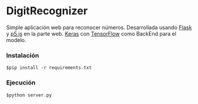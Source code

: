# DigitRecognizer
Simple aplicación web para reconocer números. Desarrollada usando [Flask](http://flask.pocoo.org/) y [p5.js](https://p5js.org/) 
en la parte web. [Keras](https://keras.io/) con [TensorFlow](https://www.tensorflow.org/) como BackEnd para el modelo.

### Instalación
```
$pip install -r requirements.txt
```
### Ejecución
```
$python server.py
```
